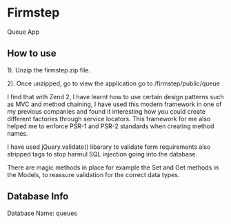 # Firmstep
Queue App

How to use
------------
1). Unzip the firmstep.zip file.

2). Once unzipped, go to view the application go to /firmstep/public/queue

I find that with Zend 2, I have learnt how to use certain design patterns such as MVC and method chaining, I have used this modern framework in one of my previous companies and found it interesting how you could create different factories through service locators.
This framework for me also helped me to enforce PSR-1 and PSR-2 standards when creating method names.

I have used jQuery.validate() libarary to validate form requirements also stripped tags to stop harmul SQL injection going into the database. 

There are magic methods in place for example the Set and Get methods in the Models, to reassure validation for the correct data types. 

Database Info
-----------------

Database Name: queues 


